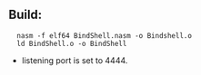 ## Build:
```
  nasm -f elf64 BindShell.nasm -o Bindshell.o
  ld BindShell.o -o BindShell
```
- listening port is set to 4444.



















